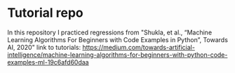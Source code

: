 # Tutorial repo
In this repository I practiced regressions from "Shukla, et al., “Machine Learning Algorithms For Beginners with Code Examples in Python”, Towards AI, 2020"
link to tutorials: https://medium.com/towards-artificial-intelligence/machine-learning-algorithms-for-beginners-with-python-code-examples-ml-19c6afd60daa
